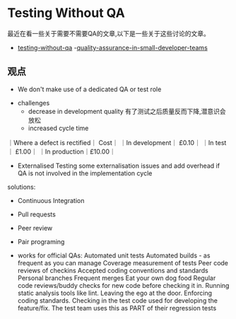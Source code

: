 # Testing Without QA

最近在看一些关于需要不需要QA的文章,以下是一些关于这些讨论的文章。

- [testing-without-qa](https://www.madetech.com/blog/testing-without-qa)
-[quality-assurance-in-small-developer-teams](http://stackoverflow.com/questions/2657479/quality-assurance-in-small-developer-teams)
## 观点
- We don't make use of a dedicated QA or test role
* challenges
  - decrease in development quality
  有了测试之后质量反而下降,潜意识会放松
  - increased cycle time

｜Where a defect is rectified｜	Cost｜
｜In development｜	£0.10｜
｜In test｜	£1.00｜
｜In production｜£10.00｜

  - Externalised Testing
  some externalisation issues and add overhead if QA is not involved in the implementation cycle

  solutions:
  - Continuous Integration
  - Pull requests
  - Peer review
  - Pair programing

- works for official QAs:
Automated unit tests
Automated builds - as frequent as you can manage
Coverage measurement of tests
Peer code reviews of checkins
Accepted coding conventions and standards
Personal branches
Frequent merges
Eat your own dog food
Regular code reviews/buddy checks for new code before checking it in.
Running static analysis tools like lint.
Leaving the ego at the door.
Enforcing coding standards.
Checking in the test code used for developing the feature/fix. The test team uses this as PART of their regression tests
